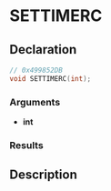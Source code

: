 # SETTIMERC

## Declaration
```cpp
// 0x499852DB
void SETTIMERC(int);
```

### Arguments
- **int**

### Results

## Description
